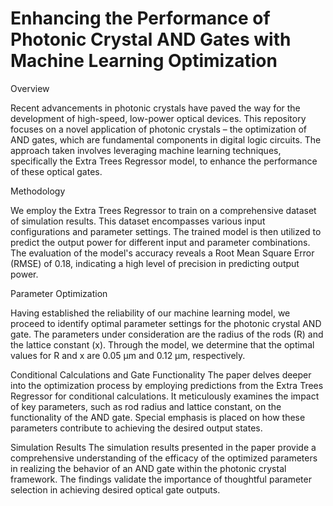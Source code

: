 # Enhancing the Performance of Photonic Crystal AND Gates with Machine Learning Optimization

Overview

Recent advancements in photonic crystals have paved the way for the development of high-speed, low-power optical devices. This repository focuses on a novel application of photonic crystals – the optimization of AND gates, which are fundamental components in digital logic circuits. The approach taken involves leveraging machine learning techniques, specifically the Extra Trees Regressor model, to enhance the performance of these optical gates.

Methodology

We employ the Extra Trees Regressor to train on a comprehensive dataset of simulation results. This dataset encompasses various input configurations and parameter settings. The trained model is then utilized to predict the output power for different input and parameter combinations. The evaluation of the model's accuracy reveals a Root Mean Square Error (RMSE) of 0.18, indicating a high level of precision in predicting output power.

Parameter Optimization

Having established the reliability of our machine learning model, we proceed to identify optimal parameter settings for the photonic crystal AND gate. The parameters under consideration are the radius of the rods (R) and the lattice constant (x). Through the model, we determine that the optimal values for R and x are 0.05 μm and 0.12 μm, respectively.

Conditional Calculations and Gate Functionality
The paper delves deeper into the optimization process by employing predictions from the Extra Trees Regressor for conditional calculations. It meticulously examines the impact of key parameters, such as rod radius and lattice constant, on the functionality of the AND gate. Special emphasis is placed on how these parameters contribute to achieving the desired output states.

Simulation Results
The simulation results presented in the paper provide a comprehensive understanding of the efficacy of the optimized parameters in realizing the behavior of an AND gate within the photonic crystal framework. The findings validate the importance of thoughtful parameter selection in achieving desired optical gate outputs.
